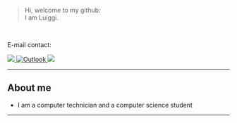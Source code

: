 > Hi, welcome to my github:
> <br>
> I am Luiggi.

<br>

E-mail contact:
  <p align="left">
  <a href="mailto:luiggipg2908@gmail.com" alt="Gmail">
    <img src="https://img.shields.io/badge/-Gmail-FF0000?style=flat-square&labelColor=FF0000&logo=gmail&logoColor=white"/>
  </a>
  <a href="mailto:luiggipgarcia@outlook.com">
    <img src="https://img.shields.io/badge/Microsoft_Outlook-0078D4?style=flat-square&logo=microsoft-outlook&logoColor=white" alt="Outlook">
  </a>
  <a href="https://www.linkedin.com/in/luiggi-garcia/" alt="Linkedin">
    <img src="https://img.shields.io/badge/-Linkedin-0e76a8?style=flat-square&logo=Linkedin&logoColor=white"/>
  </a>
</p>  

----

<h2>About me</h2>
<ul>
<li>I am a computer technician and a computer science student</li>
<!-- <li>I have knowledge and experience in web development </li> -->
<!-- <li>I am currently learning about problem solving, clean code and clean architecture</li> -->
<!-- <li>My  are available on my github <a href="https://github.com/luiggigarcia">repositories</a>.</li> -->
<!-- <li>Check out my resume on <a href="https://www.linkedin.com/in/luiggi-garcia/">linkedin</a>.</li> -->
</ul>

<!-- ## Skills - Programming Languages and Tools: -->
<!-- ![JavaScript](https://img.shields.io/badge/JavaScript-F7DF1E?style=flat-badge&logo=javascript&logoColor=black) -->
<!-- ![TypeScript](https://img.shields.io/badge/TypeScript-007ACC?style=flat&logo=typescript&logoColor=white) -->
<!-- ![Node.JS](https://img.shields.io/badge/Node.js-43853D?style=flat&logo=node.js&logoColor=white) -->
<!-- ![Python](https://img.shields.io/badge/Python-3776AB?style=flat&logo=python&logoColor=white) -->
<!-- ![ReactJS](https://img.shields.io/badge/React-20232A?style=flat&logo=react&logoColor=61DAFB) -->
<!-- ![Express](https://img.shields.io/badge/Express.js-404D59?style=flat)
![Git](https://img.icons8.com/color/30/000000/git.png)
![HTML5](https://img.shields.io/badge/HTML5-E34F26?style=flat&logo=html5&logoColor=white)
![CSS3](https://img.shields.io/badge/CSS3-1572B6?style=flat&logo=css3&logoColor=white)
![MySQL](https://img.shields.io/badge/MySQL-00000F?style=flat&logo=mysql&logoColor=white)
![PHP](https://img.shields.io/badge/PHP-777BB4?style=flat&logo=php&logoColor=white)
 -->
<!-- <img src="https://img.shields.io/badge/PostgreSQL-316192?style=flat&logo=postgresql&logoColor=white" alt="PostgreSQL">
<img src="https://img.shields.io/badge/MongoDB-4EA94B?style=flat&logo=mongodb&logoColor=white" alt="MongoDB"> -->

---
